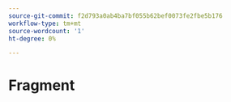 ```yaml
---
source-git-commit: f2d793a0ab4ba7bf055b62bef0073fe2fbe5b176
workflow-type: tm+mt
source-wordcount: '1'
ht-degree: 0%

---
```

# Fragment
